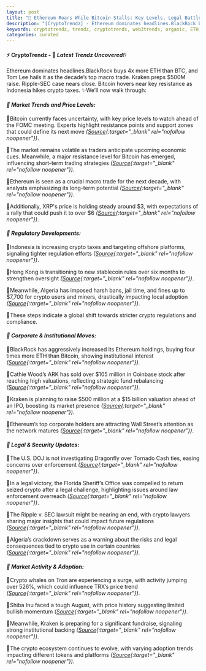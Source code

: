 ```yaml
---
layout: post
title: "🌇 Ethereum Roars While Bitcoin Stalls: Key Levels, Legal Battles, and Whale Moves"
description: "[CryptoTrendz] - Ethereum dominates headlines.BlackRock buys 4x more ETH than BTC, and Tom Lee hails it as the decade’s top macro trade. Kraken preps $500M raise. Ripple-SEC case nears close. Bitcoin hovers near key resistance as Indonesia hikes crypto taxes."
keywords: cryptotrendz, trendz, cryptotrends, web3trends, organic, ETH, stablecoin, BTC, Bitcoin, XRP, SEC, crypto
categories: curated
---
```


#### ⚡ CryptoTrendz - 📌 *Latest Trendz Uncovered!:*

Ethereum dominates headlines.BlackRock buys 4x more ETH than BTC, and Tom Lee hails it as the decade’s top macro trade. Kraken preps $500M raise. Ripple-SEC case nears close. Bitcoin hovers near key resistance as Indonesia hikes crypto taxes. ✨We’ll now walk through:


#### *🔖  Market Trends and Price Levels:*  

🔹Bitcoin currently faces uncertainty, with key price levels to watch ahead of the FOMC meeting. Experts highlight resistance points and support zones that could define its next move *([Source](https://s.avyag.com/sixj){:target="_blank" rel="nofollow noopener"})*.  

🔹The market remains volatile as traders anticipate upcoming economic cues. Meanwhile, a major resistance level for Bitcoin has emerged, influencing short-term trading strategies *([Source](https://s.avyag.com/r97y){:target="_blank" rel="nofollow noopener"})*.  

🔹Ethereum is seen as a crucial macro trade for the next decade, with analysts emphasizing its long-term potential *([Source](https://s.avyag.com/j3jo){:target="_blank" rel="nofollow noopener"})*.  

🔹Additionally, XRP's price is holding steady around $3, with expectations of a rally that could push it to over $6 *([Source](https://s.avyag.com/nnj7){:target="_blank" rel="nofollow noopener"})*.  

#### *🔖  Regulatory Developments:*  

🔹Indonesia is increasing crypto taxes and targeting offshore platforms, signaling tighter regulation efforts *([Source](https://s.avyag.com/pjmp){:target="_blank" rel="nofollow noopener"})*.  

🔹Hong Kong is transitioning to new stablecoin rules over six months to strengthen oversight *([Source](https://s.avyag.com/xnxt){:target="_blank" rel="nofollow noopener"})*.  

🔹Meanwhile, Algeria has imposed harsh bans, jail time, and fines up to $7,700 for crypto users and miners, drastically impacting local adoption *([Source](https://s.avyag.com/xamz){:target="_blank" rel="nofollow noopener"})*.  

🔹These steps indicate a global shift towards stricter crypto regulations and compliance.

#### *🔖  Corporate & Institutional Moves:*  

🔹BlackRock has aggressively increased its Ethereum holdings, buying four times more ETH than Bitcoin, showing institutional interest *([Source](https://s.avyag.com/5y9z){:target="_blank" rel="nofollow noopener"})*.  

🔹Cathie Wood’s ARK has sold over $105 million in Coinbase stock after reaching high valuations, reflecting strategic fund rebalancing *([Source](https://s.avyag.com/9xux){:target="_blank" rel="nofollow noopener"})*.  

🔹Kraken is planning to raise $500 million at a $15 billion valuation ahead of an IPO, boosting its market presence *([Source](https://s.avyag.com/583d){:target="_blank" rel="nofollow noopener"})*.  

🔹Ethereum’s top corporate holders are attracting Wall Street’s attention as the network matures *([Source](https://s.avyag.com/bspm){:target="_blank" rel="nofollow noopener"})*.  

#### *🔖  Legal & Security Updates:*  

🔹The U.S. DOJ is not investigating Dragonfly over Tornado Cash ties, easing concerns over enforcement *([Source](https://s.avyag.com/bpdq){:target="_blank" rel="nofollow noopener"})*.  

🔹In a legal victory, the Florida Sheriff’s Office was compelled to return seized crypto after a legal challenge, highlighting issues around law enforcement overreach *([Source](https://s.avyag.com/ucv2){:target="_blank" rel="nofollow noopener"})*.  

🔹The Ripple v. SEC lawsuit might be nearing an end, with crypto lawyers sharing major insights that could impact future regulations *([Source](https://s.avyag.com/3ppn){:target="_blank" rel="nofollow noopener"})*.  

🔹Algeria’s crackdown serves as a warning about the risks and legal consequences tied to crypto use in certain countries *([Source](https://s.avyag.com/xamz){:target="_blank" rel="nofollow noopener"})*.  

#### *🔖  Market Activity & Adoption:*  

🔹Crypto whales on Tron are experiencing a surge, with activity jumping over 526%, which could influence TRX’s price trend *([Source](https://s.avyag.com/fn11){:target="_blank" rel="nofollow noopener"})*.  

🔹Shiba Inu faced a tough August, with price history suggesting limited bullish momentum *([Source](https://s.avyag.com/5a8v){:target="_blank" rel="nofollow noopener"})*.  

🔹Meanwhile, Kraken is preparing for a significant fundraise, signaling strong institutional backing *([Source](https://s.avyag.com/583d){:target="_blank" rel="nofollow noopener"})*.  

🔹The crypto ecosystem continues to evolve, with varying adoption trends impacting different tokens and platforms *([Source](https://s.avyag.com/n602){:target="_blank" rel="nofollow noopener"})*.